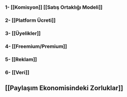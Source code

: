 ### 1- [[Komisyon]] [[Satış Ortaklığı Modeli]]
### 2- [[Platform Ücreti]]
### 3- [[Üyelikler]]
### 4- [[Freemium/Premium]]
### 5- [[Reklam]]
### 6- [[Veri]]
## **[[Paylaşım Ekonomisindeki Zorluklar]]**